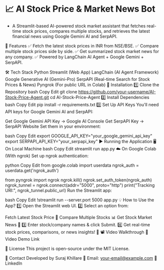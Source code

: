 # 📈 AI Stock Price & Market News Bot

- A Streamlit-based AI-powered stock market assistant that fetches real-time stock prices, compares multiple stocks, and retrieves the latest financial news using Google Gemini AI and SerpAPI.

🚀 Features
✅ Fetch the latest stock prices in INR from NSE/BSE.
✅ Compare multiple stock prices side by side.
✅ Get summarized stock market news for any company.
✅ Powered by LangChain AI Agent + Google Gemini + SerpAPI.

🛠 Tech Stack
Python
Streamlit (Web App)
LangChain (AI Agent Framework)
Google Generative AI (Gemini-Pro)
SerpAPI (Real-time Search for Stock Prices & News)
Pyngrok (For public URL in Colab)
📌 Installation
1️⃣ Clone the Repository
bash
Copy
Edit
git clone https://github.com/your-username/AI-Stock-Price-Agent.git
cd AI-Stock-Price-Agent
2️⃣ Install Dependencies
bash
Copy
Edit
pip install -r requirements.txt
3️⃣ Set Up API Keys
You'll need API keys for Google Gemini AI and SerpAPI:

Get Google Gemini API Key → Google AI Console
Get SerpAPI Key → SerpAPI Website
Set them in your environment:

bash
Copy
Edit
export GOOGLE_API_KEY="your_google_gemini_api_key"
export SERPAPI_API_KEY="your_serpapi_key"
▶️ Running the Application
🖥️ On Local Machine
bash
Copy
Edit
streamlit run app.py
☁️ On Google Colab (With ngrok)
Set up ngrok authentication:

python
Copy
Edit
from google.colab import userdata
ngrok_auth = userdata.get('ngrok_auth')

from pyngrok import ngrok
ngrok.kill()
ngrok.set_auth_token(ngrok_auth)
ngrok_tunnel = ngrok.connect(addr="5000", proto="http")
print("Tracking URI:", ngrok_tunnel.public_url)
Run the Streamlit app:

bash
Copy
Edit
!streamlit run --server.port 5000 app.py
💡 How to Use the App?
1️⃣ Open the Streamlit web UI.
2️⃣ Select an option from:

Fetch Latest Stock Price 🏦
Compare Multiple Stocks 📊
Get Stock Market News 📰
3️⃣ Enter stock/company names & click Submit.
4️⃣ Get real-time stock prices, comparisons, or news insights! 🚀
📽️ Video Walkthrough
🔗 Video Demo Link

📜 License
This project is open-source under the MIT License.

📧 Contact
Developed by Suraj Khillare
📩 Email: your-email@example.com
🔗 LinkedIn

